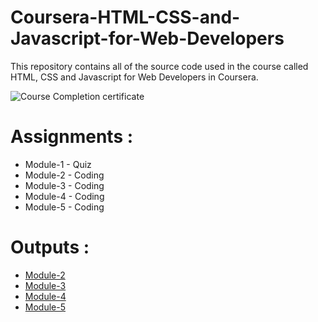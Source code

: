 # Coursera-HTML-CSS-and-Javascript-for-Web-Developers

This repository contains all of the source code used in the course called HTML, CSS and Javascript for Web Developers in Coursera.

![Course Completion certificate](https://github.com/siddartha19/Coursera-HTML-CSS-and-Javascript-for-Web-Developers/blob/master/Certificate.PNG)


# Assignments :

* Module-1 - Quiz 
* Module-2 - Coding
* Module-3 - Coding
* Module-4 - Coding
* Module-5 - Coding


# Outputs :

* [Module-2](https://salahatwa.github.io/sample_repo_test/Assignments/module-2/index.html)
* [Module-3](https://salahatwa.github.io/sample_repo_test/Assignments/module-3/index.html)
* [Module-4](https://salahatwa.github.io/sample_repo_test/Assignments/module-4/index.html)
* [Module-5](https://salahatwa.github.io/sample_repo_test/Assignments/module-5/index.html)
